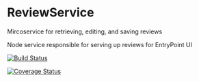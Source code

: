 # ReviewService
Mircoservice for retrieving, editing, and saving reviews

Node service responsible for serving up reviews for EntryPoint UI

[![Build Status](https://travis-ci.org/mazarag2/ReviewService.svg?branch=master)](https://travis-ci.org/mazarag2/ReviewService)

[![Coverage Status](https://coveralls.io/repos/github/mazarag2/ReviewService/badge.svg?branch=s3)](https://coveralls.io/github/mazarag2/ReviewService?branch=s3)
